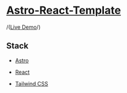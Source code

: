 # [Astro-React-Template](https://github.com/gdurbin/astro-react)

/([Live Demo](https://astro-react-tmp.pages.dev)/)

## Stack

- [Astro](https://astro.build "Astro Website")

- [React](https://react.dev/ "React Website")

- [Tailwind CSS](https://tailwindcss.com/ "Tailwind Website")
